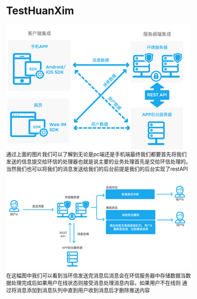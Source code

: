# TestHuanXim
![环信大致介绍](https://github.com/MarsKang1/TestHuanXim/blob/master/ImageFolder/in1.jpg)
通过上面的图片我们可以了解到无论是pc端还是手机端最终我们都要首先将我们发送的信息提交给环信的处理器也就是说主要的业务处理首先是交给环信处理的。
当然我们也可以将我们的消息发送给我们的后台前提是我们的后台实现了restAPI

![环信Api消息处理](https://github.com/MarsKang1/TestHuanXim/blob/master/ImageFolder/in2.jpg)
在这幅图中我们可以看到当环信发送完消息后消息会在环信服务器中存储数据当数据处理完成后如果用户在线状态则接受消息处理消息内容。如果用户不在线则
通过将消息添加到消息队列中直到用户收到消息后才删除推送内容














